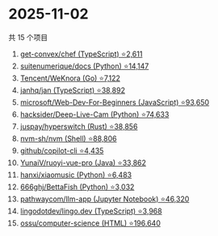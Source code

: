 # 2025-11-02

共 15 个项目

<!-- BEGIN GITHUB -->
<!-- 最后更新时间 2025-11-02 04:08:36 +0800 -->
1. [get-convex/chef (TypeScript) ⭐2,611](https://github.com/get-convex/chef)
1. [suitenumerique/docs (Python) ⭐14,147](https://github.com/suitenumerique/docs)
1. [Tencent/WeKnora (Go) ⭐7,122](https://github.com/Tencent/WeKnora)
1. [janhq/jan (TypeScript) ⭐38,892](https://github.com/janhq/jan)
1. [microsoft/Web-Dev-For-Beginners (JavaScript) ⭐93,650](https://github.com/microsoft/Web-Dev-For-Beginners)
1. [hacksider/Deep-Live-Cam (Python) ⭐74,633](https://github.com/hacksider/Deep-Live-Cam)
1. [juspay/hyperswitch (Rust) ⭐38,856](https://github.com/juspay/hyperswitch)
1. [nvm-sh/nvm (Shell) ⭐88,806](https://github.com/nvm-sh/nvm)
1. [github/copilot-cli ⭐4,435](https://github.com/github/copilot-cli)
1. [YunaiV/ruoyi-vue-pro (Java) ⭐33,862](https://github.com/YunaiV/ruoyi-vue-pro)
1. [hanxi/xiaomusic (Python) ⭐6,483](https://github.com/hanxi/xiaomusic)
1. [666ghj/BettaFish (Python) ⭐3,032](https://github.com/666ghj/BettaFish)
1. [pathwaycom/llm-app (Jupyter Notebook) ⭐46,320](https://github.com/pathwaycom/llm-app)
1. [lingodotdev/lingo.dev (TypeScript) ⭐3,968](https://github.com/lingodotdev/lingo.dev)
1. [ossu/computer-science (HTML) ⭐196,640](https://github.com/ossu/computer-science)
<!-- END GITHUB -->